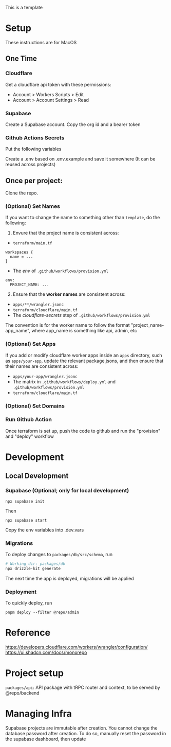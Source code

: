 This is a template

# Setup

These instructions are for MacOS

## One Time

### Cloudflare

Get a cloudflare api token with these permissions:

- Account > Workers Scripts > Edit
- Account > Account Settings > Read

### Supabase

Create a Supabase account. Copy the org id and a bearer token

### Github Actions Secrets

Put the following variables

Create a .env based on .env.example and save it somewhere (It can be reused across projects)

## Once per project:

Clone the repo.

### (Optional) Set Names

If you want to change the name to something other than `template`, do the following:

1. Envure that the project name is consistent across:

- `terraform/main.tf`

```
workspaces {
  name = ...
}
```

- The *env* of `.github/workflows/provision.yml`

```
env:
  PROJECT_NAME: ...
```


2. Ensure that the **worker names** are consistent across:
- `apps/**/wrangler.jsonc`
- `terraform/cloudflare/main.tf`
- The *cloudflare-secrets* step of `.github/workflows/provision.yml`

The convention is for the worker name to follow the format "project_name-app_name", where app_name is something like api, admin, etc


### (Optional) Set Apps

If you add or modify cloudflare worker apps inside an `apps` directory, such as `apps/your-app`, update the relevant package.jsons, and then ensure that their names are consistent across:

- `apps/your-app/wrangler.jsonc`
- The matrix in `.github/workflows/deploy.yml` and `.github/workflows/provision.yml`
- `terraform/cloudflare/main.tf`

### (Optional) Set Domains


### Run Github Action

Once terraform is set up, push the code to github and run the "provision" and "deploy" workflow

# Development

## Local Development

### Supabase (Optional; only for local development)

```
npx supabase init
```

Then

```
npx supabase start
```

Copy the env variables into .dev.vars


### Migrations

To deploy changes to `packages/db/src/schema`, run

```bash
# Working dir: packages/db
npx drizzle-kit generate
```

The next time the app is deployed, migrations will be applied

### Deployment

To quickly deploy, run

```
pnpm deploy --filter @repo/admin
```

# Reference

https://developers.cloudflare.com/workers/wrangler/configuration/
https://ui.shadcn.com/docs/monorepo

# Project setup

`packages/api`: API package with tRPC router and context, to be served by @repo/backend


# Managing Infra

Supabase projects are immutable after creation. You cannot change the database password after creation. To do so, manually reset the password in the supabase dashboard, then update 